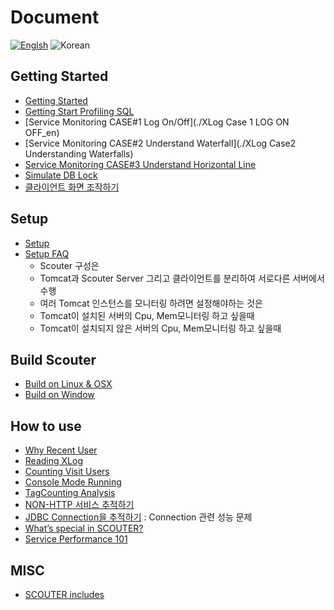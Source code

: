 # Document
[![Englsh](https://img.shields.io/badge/language-English-red.svg)](index.md) ![Korean](https://img.shields.io/badge/language-Korean-blue.svg)

## Getting Started
- [Getting Started](./Getting-Started)
- [Getting Start Profiling SQL](./Getting-Start-Profile-SQL)
- [Service Monitoring CASE#1 Log On/Off](./XLog Case 1 LOG ON OFF_en)
- [Service Monitoring CASE#2 Understand Waterfall](./XLog Case2 Understanding Waterfalls)
- [Service Monitoring CASE#3 Understand Horizontal Line](./XLog-Case3-Undestand-Horizontal)
- [Simulate DB Lock](./Simulate-DB-Lock) 
- [클라이언트 화면 조작하기](./How-To-Use-Client)  

## Setup
- [Setup](./Setup)
- [Setup FAQ](./Setup-FAQ)
  * Scouter 구성은 
  * Tomcat과 Scouter Server 그리고 클라이언트를 분리하여 서로다른 서버에서 수행
  * 여러 Tomcat 인스턴스를 모니터링 하려면 설정해야하는 것은
  * Tomcat이 설치된 서버의 Cpu, Mem모니터링 하고 싶을때
  * Tomcat이 설치되지 않은 서버의 Cpu, Mem모니터링 하고 싶을때

## Build Scouter
- [Build on Linux & OSX](./Build-Scouter)
- [Build on Window](./Build-Scouter-Window)

## How to use
- [Why Recent User](./Why-Recent-User)
- [Reading XLog](./Reading-XLog) 
- [Counting Visit Users](./Counting-Visit-Users)
- [Console Mode Running](./Console-Mode-Running)
- [TagCounting Analysis](./TagCounting-Analysis)
- [NON-HTTP 서비스 추적하기](./NON-HTTP-Service-Trace) 
- [JDBC Connection을 추적하기](./JDBC-Connection-Trace) : Connection 관련 성능 문제 
- [What’s special in SCOUTER?](./What-special-in-SCOUTER)
- [Service Performance 101](./Service-Performance-101)

## MISC
- [SCOUTER includes](./SCOUTER-includes)